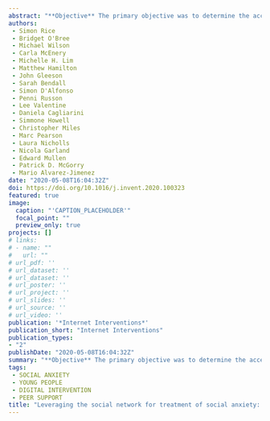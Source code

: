 ```yaml
---
abstract: "**Objective** The primary objective was to determine the acceptability, feasibility and safety of a novel digital intervention (Entourage) for young people with prominent social anxiety symptoms, with a particular focus on the engagement of young men. The secondary aim was to explore whether the intervention was associated with clinically significant improvements to clinical and social variables known to co-occur with social anxiety. **Method** A multidisciplinary team comprising of mental health clinicians, researchers, young adult fiction writers, a comic artist and young people with a lived experience of social anxiety developed the Entourage platform in collaboration. Entourage combines evidence-based therapeutic techniques for social anxiety with an engaging, social-media-based interface that allows users to build social connections, while also receiving expert clinical moderation and support from peer workers. Acceptability, feasibility and safety outcomes of Entourage were tested in a 12-week pilot study with 89 young people (48.3% male; age M = 19.8 years, SD = 3.3 years). Eligible participants were recruited via liaison with four headspace early-intervention centres in north-western Melbourne. Results 56.8% of the sample reported social anxiety symptoms in the severe or very severe range at baseline. Results demonstrated the Entourage intervention was feasible, safe, and potentially acceptable, with 98.6% of participants reporting they would recommend Entourage to another young person experiencing social anxiety. Usage results were also comparable across male and non-male participants. Results showed that young people reliably and significantly improved on clinical and social variables. In particular, young males showed a clinically significant improvement on social anxiety symptoms (d = 0.79, p < .001), depression (d = 0.71, p < .001), belongingness (d = 0.58, p = .001), increased feelings of social connectedness (d = 0.46, p = .004) and decreased loneliness (d = 0.46, p = .006). Non-male participants also experienced a significant increase in social connectedness (d = 0.76, p < .001), alongside reduced social anxiety (d = 0.78, p < .001) and experiential avoidance (d = 0.81, p < .001). **Conclusions** Entourage is a highly engaging and potentially effective intervention that represents a novel combination of features designed both to reduce social anxiety symptoms and improve social connection among young people. Entourage demonstrated some acceptability, feasibility and safety, with encouraging benefits to clinical and social variables. Entourage also showed favorable results for the engagement and support of young men with social anxiety symptoms."
authors:
 - Simon Rice
 - Bridget O'Bree
 - Michael Wilson
 - Carla McEnery
 - Michelle H. Lim
 - Matthew Hamilton
 - John Gleeson
 - Sarah Bendall
 - Simon D'Alfonso
 - Penni Russon
 - Lee Valentine
 - Daniela Cagliarini
 - Simmone Howell
 - Christopher Miles
 - Marc Pearson
 - Laura Nicholls
 - Nicola Garland
 - Edward Mullen
 - Patrick D. McGorry
 - Mario Alvarez-Jimenez
date: "2020-05-08T16:04:32Z"
doi: https://doi.org/10.1016/j.invent.2020.100323
featured: true
image:
  caption: "'CAPTION_PLACEHOLDER'"
  focal_point: ""
  preview_only: true
projects: []
# links:
# - name: ""
#   url: ""
# url_pdf: ''
# url_dataset: ''
# url_dataset: ''
# url_poster: ''
# url_project: ''
# url_slides: ''
# url_source: ''
# url_video: '' 
publication: '*Internet Interventions*'
publication_short: "Internet Interventions"
publication_types:
- "2"
publishDate: "2020-05-08T16:04:32Z"
summary: "**Objective** The primary objective was to determine the acceptability, feasibility and safety of a novel digital intervention (Entourage) for young people with prominent social anxiety symptoms, with a particular focus on the engagement of young men.  The secondary aim was to explore whether the intervention was associated with clinically significant improvements to clinical and social variables known to co-occur with social anxiety..."
tags:
 - SOCIAL ANXIETY
 - YOUNG PEOPLE
 - DIGITAL INTERVENTION
 - PEER SUPPORT
title: "Leveraging the social network for treatment of social anxiety: Pilot study of a youth-specific digital intervention with a focus on engagement of young men"
---
```

